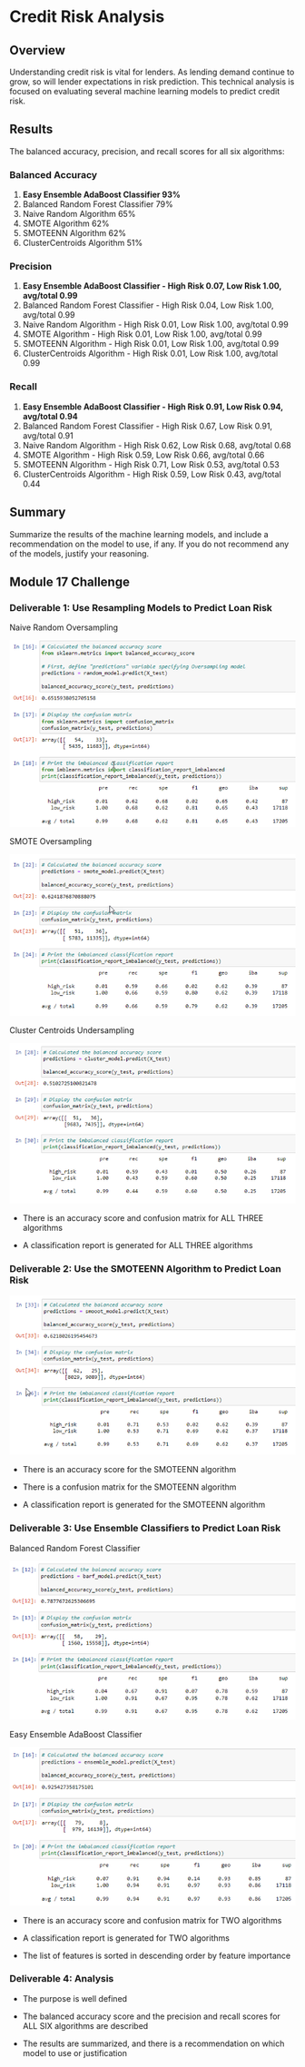 # Credit Risk Analysis

## Overview

Understanding credit risk is vital for lenders. As lending demand continue to grow, so will lender expectations in risk prediction. This technical analysis is focused on evaluating several machine learning models to predict credit risk. 

## Results

The balanced accuracy, precision, and recall scores for all six algorithms:

### Balanced Accuracy
 1. **Easy Ensemble AdaBoost Classifier 93%**
 2. Balanced Random Forest Classifier 79%
 3. Naive Random Algorithm 65%
 4. SMOTE Algorithm 62%
 5. SMOTEENN Algorithm 62%
 6. ClusterCentroids Algorithm 51%

### Precision
 1. **Easy Ensemble AdaBoost Classifier - High Risk 0.07, Low Risk 1.00, avg/total 0.99**
 2. Balanced Random Forest Classifier - High Risk 0.04, Low Risk 1.00, avg/total 0.99
 3. Naive Random Algorithm - High Risk 0.01, Low Risk 1.00, avg/total 0.99
 4. SMOTE Algorithm - High Risk 0.01, Low Risk 1.00, avg/total 0.99
 5. SMOTEENN Algorithm - High Risk 0.01, Low Risk 1.00, avg/total 0.99
 6. ClusterCentroids Algorithm - High Risk 0.01, Low Risk 1.00, avg/total 0.99

### Recall
 1.  **Easy Ensemble AdaBoost Classifier - High Risk 0.91, Low Risk 0.94, avg/total 0.94**
 2.  Balanced Random Forest Classifier - High Risk 0.67, Low Risk 0.91, avg/total 0.91
 3.  Naive Random Algorithm - High Risk 0.62, Low Risk 0.68, avg/total 0.68
 4.  SMOTE Algorithm - High Risk 0.59, Low Risk 0.66, avg/total 0.66
 5.  SMOTEENN Algorithm - High Risk 0.71, Low Risk 0.53, avg/total 0.53
 6.  ClusterCentroids Algorithm - High Risk 0.59, Low Risk 0.43, avg/total 0.44

## Summary

Summarize the results of the machine learning models, and include a recommendation on the model to use, if any. If you do not recommend any of the models, justify your reasoning.

## Module 17 Challenge

### Deliverable 1: Use Resampling Models to Predict Loan Risk

Naive Random Oversampling

![Naive Random Oversampling Image](https://github.com/krisnagoda/Credit_Risk_Analysis/blob/cd583f367d1bc3e633b8039fb2994a197dbdb8b0/Naive_Random_Oversampling.png)

SMOTE Oversampling

![SMOTE Oversampling Image](https://github.com/krisnagoda/Credit_Risk_Analysis/blob/cd583f367d1bc3e633b8039fb2994a197dbdb8b0/SMOTE_Oversampling.png)

Cluster Centroids Undersampling

![Cluster Centroids Undersampling Image](https://github.com/krisnagoda/Credit_Risk_Analysis/blob/cd583f367d1bc3e633b8039fb2994a197dbdb8b0/Cluster_Centroids_Undersampling.png)

 - There is an accuracy score and confusion matrix for ALL THREE algorithms

 - A classification report is generated for ALL THREE algorithms

### Deliverable 2: Use the SMOTEENN Algorithm to Predict Loan Risk

![SMOTEENN_Combo_Sampling_Image](https://github.com/krisnagoda/Credit_Risk_Analysis/blob/4069d1cc75f4ef240be56cc663c7cad94da969de/SMOTEENN_Combo_Sample.png)

 - There is an accuracy score for the SMOTEENN algorithm

 - There is a confusion matrix for the SMOTEENN algorithm

 - A classification report is generated for the SMOTEENN algorithm

### Deliverable 3: Use Ensemble Classifiers to Predict Loan Risk

Balanced Random Forest Classifier

![Balanced Random Forest Classifier Image](https://github.com/krisnagoda/Credit_Risk_Analysis/blob/4069d1cc75f4ef240be56cc663c7cad94da969de/Balanced_Random_Forest_Classifier.png)

Easy Ensemble AdaBoost Classifier

![Easy Ensemble AdaBoost Classifier](https://github.com/krisnagoda/Credit_Risk_Analysis/blob/4069d1cc75f4ef240be56cc663c7cad94da969de/Easy_Ensemble_AdaBoost_Classifier.png)

 - There is an accuracy score and confusion matrix for TWO algorithms

 - A classification report is generated for TWO algorithms

 - The list of features is sorted in descending order by feature importance

### Deliverable 4: Analysis

 - The purpose is well defined

 - The balanced accuracy score and the precision and recall scores for ALL SIX algorithms are described

 - The results are summarized, and there is a recommendation on which model to use or justification
